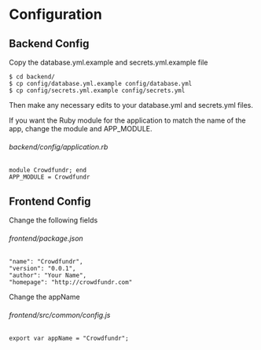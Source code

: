 # Configuration

## Backend Config

Copy the database.yml.example and secrets.yml.example file

    $ cd backend/
    $ cp config/database.yml.example config/database.yml
    $ cp config/secrets.yml.example config/secrets.yml
    
Then make any necessary edits to your database.yml and secrets.yml files.

If you want the Ruby module for the application to match the name of the app, change the module and APP_MODULE.
######  backend/config/application.rb

    module Crowdfundr; end
    APP_MODULE = Crowdfundr

## Frontend Config

Change the following fields
###### frontend/package.json

    "name": "Crowdfundr",
    "version": "0.0.1",
    "author": "Your Name",
    "homepage": "http://crowdfundr.com"
   
Change the appName 
###### frontend/src/common/config.js

    export var appName = "Crowdfundr";

